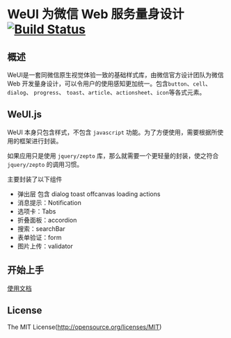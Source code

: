 WeUI 为微信 Web 服务量身设计 [![Build Status](https://travis-ci.org/progrape/weui.js.svg?branch=master)](https://travis-ci.org/progrape/weui.js)
====

## 概述

WeUI是一套同微信原生视觉体验一致的基础样式库，由微信官方设计团队为微信 Web 开发量身设计，可以令用户的使用感知更加统一。包含`button`、`cell`、`dialog`、 `progress`、 `toast`、`article`、`actionsheet`、`icon`等各式元素。

## WeUI.js

WeUI 本身只包含样式，不包含 `javascript` 功能。为了方便使用，需要根据所使用的框架进行封装。

如果应用只是使用 `jquery/zepto` 库，那么就需要一个更轻量的封装，使之符合 `jquery/zepto` 的调用习惯。

主要封装了以下组件

- 弹出层 包含 dialog toast offcanvas loading actions 
- 消息提示：Notification
- 选项卡：Tabs
- 折叠面板：accordion
- 搜索：searchBar
- 表单验证：form
- 图片上传：validator

## 开始上手

[使用文档](http://git-lt.github.io/weuijs/index.html)

## License

The MIT License(http://opensource.org/licenses/MIT)